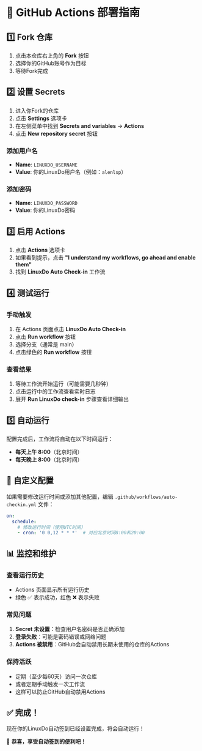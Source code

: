 # 🚀 GitHub Actions 部署指南

## 1️⃣ Fork 仓库

1. 点击本仓库右上角的 **Fork** 按钮
2. 选择你的GitHub账号作为目标
3. 等待Fork完成

## 2️⃣ 设置 Secrets

1. 进入你Fork的仓库
2. 点击 **Settings** 选项卡
3. 在左侧菜单中找到 **Secrets and variables** → **Actions**
4. 点击 **New repository secret** 按钮

### 添加用户名
- **Name**: `LINUXDO_USERNAME`
- **Value**: 你的LinuxDo用户名（例如：`alenlsp`）

### 添加密码
- **Name**: `LINUXDO_PASSWORD`  
- **Value**: 你的LinuxDo密码

## 3️⃣ 启用 Actions

1. 点击 **Actions** 选项卡
2. 如果看到提示，点击 **"I understand my workflows, go ahead and enable them"**
3. 找到 **LinuxDo Auto Check-in** 工作流

## 4️⃣ 测试运行

### 手动触发
1. 在 Actions 页面点击 **LinuxDo Auto Check-in**
2. 点击 **Run workflow** 按钮
3. 选择分支（通常是 main）
4. 点击绿色的 **Run workflow** 按钮

### 查看结果
1. 等待工作流开始运行（可能需要几秒钟）
2. 点击运行中的工作流查看实时日志
3. 展开 **Run LinuxDo check-in** 步骤查看详细输出

## 5️⃣ 自动运行

配置完成后，工作流将自动在以下时间运行：
- **每天上午 8:00**（北京时间）
- **每天晚上 8:00**（北京时间）

## 🔧 自定义配置

如果需要修改运行时间或添加其他配置，编辑 `.github/workflows/auto-checkin.yml` 文件：

```yaml
on:
  schedule:
    # 修改运行时间（使用UTC时间）
    - cron: '0 0,12 * * *'  # 对应北京时间8:00和20:00
```

## 📊 监控和维护

### 查看运行历史
- Actions 页面显示所有运行历史
- 绿色 ✅ 表示成功，红色 ❌ 表示失败

### 常见问题
1. **Secret 未设置**：检查用户名密码是否正确添加
2. **登录失败**：可能是密码错误或网络问题
3. **Actions 被禁用**：GitHub会自动禁用长期未使用的仓库的Actions

### 保持活跃
- 定期（至少每60天）访问一次仓库
- 或者定期手动触发一次工作流
- 这样可以防止GitHub自动禁用Actions

## ✅ 完成！

现在你的LinuxDo自动签到已经设置完成，将会自动运行！

🎉 **恭喜，享受自动签到的便利吧！**
